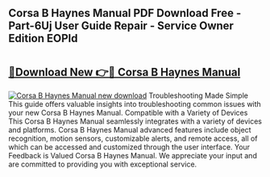 ## Corsa B Haynes Manual PDF Download Free - Part-6Uj User Guide Repair - Service Owner Edition EOPld

# <h2><a href="http://cf26806.oget.top/?id=Corsa+B+Haynes+Manual">🔗Download New 👉🔴 Corsa B Haynes Manual</a></h2>

[![Corsa B Haynes Manual new download](https://i.imgur.com/5g1atiW.png)](http://cf26806.oget.top/?id=Corsa+B+Haynes+Manual)
Troubleshooting Made Simple This guide offers valuable insights into troubleshooting common issues with your new Corsa B Haynes Manual. Compatible with a Variety of Devices This Corsa B Haynes Manual seamlessly integrates with a variety of devices and platforms. Corsa B Haynes Manual advanced features include object recognition, motion sensors, customizable alerts, and remote access, all of which can be accessed and customized through the user interface. Your Feedback is Valued Corsa B Haynes Manual. We appreciate your input and are committed to providing you with exceptional service.
